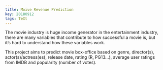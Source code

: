 ```yaml
---
title: Moive Revenue Prediction
key: 20180912
tags: TeXt
---
```


The movie industry is huge income generator in the entertainment industry, there are many variables that contribute to how successful a movie is, but it’s hard to understand how these variables work.

This project aims to predict movie box-office based on genre, director(s), actor(s)/actress(es), release date, rating (R, PG13…), average user ratings from IMDB and popularity (number of votes).

